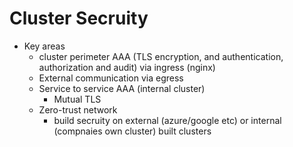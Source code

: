 # Cluster Secruity

- Key areas
  - cluster perimeter AAA (TLS encryption, and authentication, authorization and audit) via ingress (nginx)
  - External communication via egress
  - Service to service AAA (internal cluster)
    - Mutual TLS
  - Zero-trust network
    - build secruity on external (azure/google etc) or internal (compnaies own cluster) built clusters
